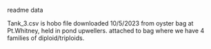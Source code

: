 readme data

Tank_3.csv is hobo file downloaded 10/5/2023 from oyster bag at Pt.Whitney, held in pond upwellers. attached to bag where we have 4 families of diploid/triploids.